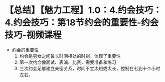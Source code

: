 # 【总结】【魅力工程】1.0：4.约会技巧：4.约会技巧：第18节约会的重要性-约会技巧-视频课程

-   约会的重要性
    1.  约会是男女之间最长时间相处的时刻，体现了重要性
    2.  第一次约会像面试、表演、比赛，需要准备和练习
    3.  三次约会足够建立亲密关系，时间不宜太短或太长，控制在七到十个小时左右。